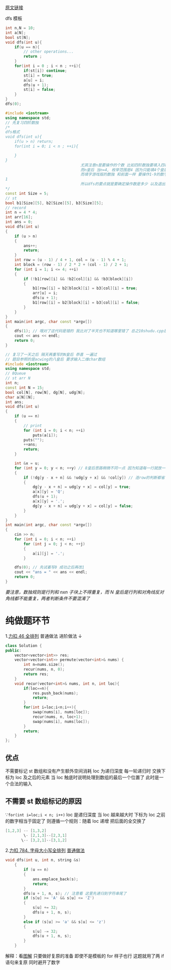 [原文链接](https://blog.csdn.net/GD_ONE/article/details/104189342)

dfs 模板

```cpp
int n,N = 10;
int a[N];
bool st[N];
void dfs(int u){
    if(u == n){
        // other operations...
        return ;
    }
    for(int i = 0 ; i < n ; ++i){
        if(st[i]) continue;
        st[i] = true;
        a[u] = i;
        dfs(u + 1);
        st[i] = false;
    }
}
dfs(0);
```

```cpp
#include <iostream>
using namespace std;
// 先复习四阶数独
/*
dfs格式
void dfs(int u){
    if(u > n) return;
    for(int i = 0; i < n ; ++i){

    }
}
                                 尤其注意n是要操作的个数 比如四阶数独要填入四种数字1 2 3 4 所以枚举范围是4 而由于16个格子都要填满所以退出条件是16
                                 而n皇后 当n=4, 枚举范围是4 因为只能填4个皇后，而因为一共只能填4个名额 那返回条件就是4了
                                 而填字游戏版的数独 和前面一样 要操作1-9的数字(总不能往里面填进30啥的吧) 然后退出条件做出了优化 只需要x大于空白格的数量即可
1
                                 所以dfs的要点就是要确定操作数是多少 以及退出条件
*/
const int Size = 5;
// st
bool b1[Size][5], b2[Size][5], b3[Size][5];
// record
int n = 4 * 4;
int arr[16];
int ans = 0;
void dfs(int u)
{
    if (u > n)
    {
        ans++;
        return;
    }
    int row = (u - 1) / 4 + 1, col = (u - 1) % 4 + 1;
    int block = (row - 1) / 2 * 2 + (col - 1) / 2 + 1;
    for (int i = 1; i <= 4; ++i)
    {
        if (!b1[row][i] && !b2[col][i] && !b3[block][i])
        {
            b1[row][i] = b2[block][i] = b3[col][i] = true;
            arr[u] = i;
            dfs(u + 1);
            b1[row][i] = b2[block][i] = b3[col][i] = false;
        }
    }
}
int main(int argc, char const *argv[])
{
    dfs(1); // 哦对了这代码是错的 我比对了半天也不知道哪里错了 总之10shudu.cpp是完全正确的
    cout << ans << endl;
    return 0;
}

```

```cpp
// 复习了一天之后 隔天再重写的N皇后 恭喜 一遍过
// 题目参照的是acwing的八皇后 要求输入二维char数组
#include <iostream>
using namespace std;
// 8Queue
// st arr N
int n;
const int N = 15;
bool col[N], row[N], dg[N], udg[N];
char a[N][N];
int ans;
void dfs(int u)
{
    if (u == n)
    {
        // print
        for (int i = 0; i < n; ++i)
            puts(a[i]);
        puts("");
        ++ans;
        return;
    }

    int &x = u;
    for (int y = 0; y < n; ++y) // 8皇后思路稍微不同一点 因为知道每一行就放一个 所以直接枚举列就行
    {
        if (!dg[y - x + n] && !udg[y + x] && !col[y]) // 连row的判断都省了 n皇后 很神奇吧
        {
            dg[y - x + n] = udg[y + x] = col[y] = true;
            a[x][y] = 'Q';
            dfs(u + 1);
            a[x][y] = '.';
            dg[y - x + n] = udg[y + x] = col[y] = false;
        }
    }
}
int main(int argc, char const *argv[])
{
    cin >> n;
    for (int i = 0; i < n; ++i)
        for (int j = 0; j < n; ++j)
        {
            a[i][j] = '.';
        }

    dfs(0); // 先试着写0 成功之后再改1
    cout << "ans = " << ans << endl;
    return 0;
}


```

_要注意，数独规则是行列和 nxn 子块上不得重复，而 N 皇后是行列和对角线反对角线都不能重复，两者判断条件不要混淆了_

# 纯做题环节

1.[力扣 46 全排列](https://leetcode.cn/problems/permutations/submissions/516843049/)
普通做法[](./12fullarrange.cpp)
进阶做法 ↓

```cpp
class Solution {
public:
    vector<vector<int>> res;
    vector<vector<int>> permute(vector<int>& nums) {
        int n=nums.size();
        recur(nums, n, 0);
        return res;
    }
    void recur(vector<int>& nums, int n, int loc){
        if(loc==n){
            res.push_back(nums);
            return;
        }
        for(int i=loc;i<n;i++){
            swap(nums[i], nums[loc]);
            recur(nums, n, loc+1);
            swap(nums[i], nums[loc]);
        }
        return;
    }
};
```

## 优点

不需要标记 st 数组和没有产生额外空间消耗
loc 为递归深度 每一轮递归时 交换下标为 loc 及之后的元素
当 loc 触底时说明处理到数组的最后一个位置了 此时是一个合法的输入

## 不需要 st 数组标记的原因

∵`for(int i=loc;i < n; i++)` loc 是递归深度 当 loc 越来越大时 下标为 loc 之前的数字相当于固定了
则遵循一个规则：随着 loc 递增 把后面的全交换了

```cpp
[1,2,3] -- [1,3,2]
        \- [2,1,3]--[2,3,1]
       \-- [3,2,1]--[3,1,2]
```

2.[力扣 784. 字母大小写全排列](https://leetcode.cn/problems/letter-case-permutation/description/)
[普通做法](./13letterarrange.cpp)

```cpp
void dfs(int u, int n, string &s)
    {
        if (u == n)
        {
            ans.emplace_back(s);
            return;
        }
        dfs(u + 1, n, s); // 注意看 这里先递归到字符串尾了
        if (s[u] >= 'A' && s[u] <= 'Z')
        {
            s[u] += 32;
            dfs(u + 1, n, s);
        }
        else if (s[u] >= 'a' && s[u] <= 'z')
        {
            s[u] -= 32;
            dfs(u + 1, n, s);
        }
    }
```

解释：看[图解](./11pictures/dfs回溯树.jpg)
只要做好复原的准备 即使不是模板的 for 样子也行 这题就用了两 if 语句来复原 同时避开了数字
